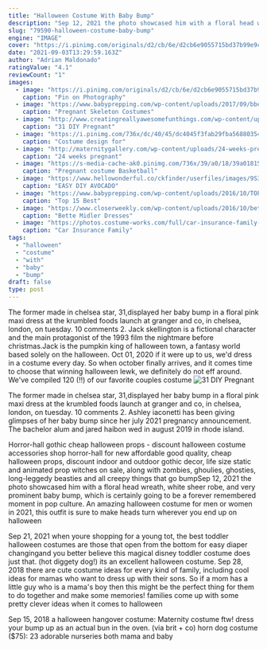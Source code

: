 ```yaml
---
title: "Halloween Costume With Baby Bump"
description: "Sep 12, 2021 the photo showcased him with a floral head wreath, white sheer robe, and very prominent baby bump, which is certainly going to be a forever remembered moment in pop culture. An amazing halloween costume for men or women in 2021, this outfit is sure to make heads turn wherever you end up on halloween"
slug: "79590-halloween-costume-baby-bump"
engine: "IMAGE"
cover: "https://i.pinimg.com/originals/d2/cb/6e/d2cb6e9055715bd37b99e9cb92d4b2fe.jpg"
date: "2021-09-03T13:29:59.163Z"
author: "Adrian Maldonado"
ratingValue: "4.1"
reviewCount: "1"
images:
  - image: "https://i.pinimg.com/originals/d2/cb/6e/d2cb6e9055715bd37b99e9cb92d4b2fe.jpg"
    caption: "Pin on Photography"
  - image: "https://www.babyprepping.com/wp-content/uploads/2017/09/bbe2aa1eee946686a909cb4491720eac.jpg"
    caption: "Pregnant Skeleton Costumes"
  - image: "http://www.creatingreallyawesomefunthings.com/wp-content/uploads/2013/09/PUmpkin-belly.jpg"
    caption: "31 DIY Pregnant"
  - image: "https://i.pinimg.com/736x/dc/40/45/dc4045f3fab29fba568803543bba97dd.jpg"
    caption: "Costume design for"
  - image: "http://maternitygallery.com/wp-content/uploads/24-weeks-pregnant-with-triplets-Misty.jpg"
    caption: "24 weeks pregnant"
  - image: "https://s-media-cache-ak0.pinimg.com/736x/39/a0/18/39a018151516d952fdd8b3200a6dc924.jpg"
    caption: "Pregnant costume Basketball"
  - image: "https://www.hellowonderful.co/ckfinder/userfiles/images/9S3A1499.jpg"
    caption: "EASY DIY AVOCADO"
  - image: "https://www.babyprepping.com/wp-content/uploads/2016/10/TOP-15-BEST-PREGNANT-HALLOWEEN-COSTUME-IDEAS.jpg"
    caption: "Top 15 Best"
  - image: "https://www.closerweekly.com/wp-content/uploads/2016/10/bette-midler-hocus-pocus.jpg?w=1180#038;crop=1"
    caption: "Bette Midler Dresses"
  - image: "https://photos.costume-works.com/full/car-insurance-family-costume.jpg"
    caption: "Car Insurance Family"
tags:
  - "halloween"
  - "costume"
  - "with"
  - "baby"
  - "bump"
draft: false
type: post
---
```


The former made in chelsea star, 31,displayed her baby bump in a floral pink maxi dress at the krumbled foods launch at granger and co, in chelsea, london, on tuesday. 10 comments 2. Jack skellington is a fictional character and the main protagonist of the 1993 film the nightmare before christmas.Jack is the pumpkin king of halloween town, a fantasy world based solely on the halloween. Oct 01, 2020 if it were up to us, we'd dress in a costume every day. So when october finally arrives, and it comes time to choose that winning halloween lewk, we definitely do not eff around. We've compiled 120 (!!) of our favorite couples costume
![31 DIY Pregnant](http://www.creatingreallyawesomefunthings.com/wp-content/uploads/2013/09/PUmpkin-belly.jpg "31 DIY Pregnant")

The former made in chelsea star, 31,displayed her baby bump in a floral pink maxi dress at the krumbled foods launch at granger and co, in chelsea, london, on tuesday. 10 comments 2. Ashley iaconetti has been giving glimpses of her baby bump since her july 2021 pregnancy announcement. The bachelor alum and jared haibon wed in august 2019 in rhode island.
<!--inArticleAds-->

<!--galleryOne-->

Horror-hall gothic cheap halloween props - discount halloween costume accessories shop horror-hall for new affordable good quality, cheap halloween props, discount indoor and outdoor gothic decor, life size static and animated prop witches on sale, along with zombies, ghoulies, ghosties, long-leggedy beasties and all creepy things that go bumpSep 12, 2021 the photo showcased him with a floral head wreath, white sheer robe, and very prominent baby bump, which is certainly going to be a forever remembered moment in pop culture. An amazing halloween costume for men or women in 2021, this outfit is sure to make heads turn wherever you end up on halloween
<!--inArticleAds-->

<!--galleryTwo-->

Sep 21, 2021 when youre shopping for a young tot, the best toddler halloween costumes are those that open from the bottom for easy diaper changingand you better believe this magical disney toddler costume does just that. (hot diggety dog!) its an excellent halloween costume. Sep 28, 2018 there are cute costume ideas for every kind of family, including cool ideas for mamas who want to dress up with their sons. So if a mom has a little guy who is a mama's boy then this might be the perfect thing for them to do together and make some memories! families come up with some pretty clever ideas when it comes to halloween
<!--galleryThree-->

Sep 15, 2018 a halloween hangover costume:  Maternity costume ftw! dress your bump up as an actual bun in the oven. (via brit + co) horn dog costume ($75): 23 adorable nurseries both mama and baby